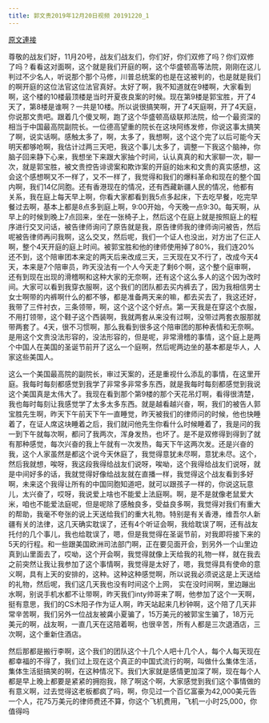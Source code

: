 ```yaml
---
title: 郭文贵2019年12月20日视频 20191220_1
---
```


[原文連接](https://gnews.org/ThreadView/53479198)

尊敬的战友们好，11月20号，战友们战友们，你们好，你们双修了吗？你们双修了吗？看看这对面啊，这个就是我们开庭的啊，这个华盛顿高等法院，刚刚在这儿判过不少名人，听说那个那个马修，川普总统案的也是在这被判的，也是就是我们的啊开庭的这位法官这位法官真好。太好了啊，我不知道就在9楼啊，大家看到啊，这个楼的10楼最顶楼是当时开夏夜良案的时候。现在第9楼是郭宝胜，开了4天了，第8楼是谁啊？一共是10楼。所以说很搞笑啊，开了4天庭啊，开了4天庭，你说那文贵吧。跟着几个傻叉啊，跑了这个华盛顿高级联邦法院，给一个最资深的相当于中国最高院副院长。一位德高望重的院长在这块阿练发修，你说这事太搞笑了啊，说实话啊。感触太多了，啊，太多了，我想啊，这个这个完了以后可能今天明天都够呛啊，我估计过两三天吧，我这个事儿太多了，调整一下我这个脑神，你脑子回来静下心来，我想坐下来跟大家抽个时间，认认真真的和大家聊一次，聊一次，就是郭宝胜，被文贵控告诽谤案和欺诈案的开庭的始末和文贵的真实感想，这会这个感想啊又不一样了，又不一样了，我觉得和我们的爆料革命和现在的整个国内啊，我们14亿同胞。还有香港现在的情况，还有西藏新疆人民的情况，他都有关系，我在庭上每天早上啊，你看大家都看到我5点多起床，下去吃早餐，吃完早餐过去啊，基本上都是8点多到庭上啊，9:00开始，今天晚一点9:30。每天啊，从早上的时候到晚上7点回来，坐在一张椅子上，然后这个在庭上就是按照庭上的程序进行交叉问话，被告律师询问了原告就是我，原告律师我的律师询问被告，然后呢被告律师再问我啊，这么交叉，然后呢，我们一个证人也没出，对方出了仨正人啊，整个4天开庭的庭上时间。被郭宝胜和他的律师使用掉了80%，我们连20%还不到，这个陪审团本来定的两天后来改成三天，三天现在又不行了，改成今天4天，本来是7个陪审员，昨天没法有一个人今天走了剩6个啊，这个整个庭审啊，还有到现在出现的滑稽啊和这种大家的无奈啊，还有这个这么多人的这个因为改时间。大家可以看到我穿衣服啊，这个我们的团队都去买内裤去了，因为我相信男士女士啊带的内裤啊什么的都不够，都是准备两天来的嘛，都去买去了，我这还好，我带了三件衬衣，三条领带，啊，这个这个这个好点。第一天我是在穿这个衣服，不用打领带，这个鞋子这个西装啊，我就两套从来没有过啊，没带过两套衣服那就带两套了。4天，很不习惯啊，那么我看到很多这个陪审团的那种表情和无奈啊。是用这个文贵没法形容的，没法形容的，但是呢，非常滑稽的事情，这个庭上是两个中国人在美国的圣诞节前开了这么一个庭啊，然后呢两边坐的基本都是华人，人家这些美国人。

  这么一个美国最高院的副院长，审过天案的，还是重视什么添乱的事情，在这里开庭。我每时每刻都感觉到我学了非常多非常多东西，就是我每时每刻都感觉到我说这个美国真是太伟大了。我现在看到那个第9楼的那个天花吊灯啊，看得很清楚，我也每时每刻让我感觉学了太多太多东西。就是越看越兴奋，啊，我们的被告人郭宝胜先生啊，昨天下午前天下午一直睡觉，昨天被我们的律师问的时候，他也快睡着了，在证人席这块睡着之后，我们就问他先生你看什么时候睡着了，我是问的我一到下午就每次啊，都问了我两次，浑身发热，也坏了。是不是双修得到得到了就有那种感觉，每次兴奋的我上午就有一次发热，每天下午这两次发。还是兴奋的我，这个人家虽然是都这个说今天休庭了，我觉得意犹未尽啊，意犹未尽。这个，然后我就想，唉呀，我这段我得给战友们说呀，唉呦，这个我得给战友们说呀，就是中间好多的话，我就觉得好像给战友就在直播一样，我觉得这个战友看到多好啊，未来这个我得让所有的中国同胞知道吧，就可以跟孩子一样的，你说这玩意儿，太兴奋了，哎呀，我说爱上啥也不能爱上法庭啊。啊，是不是就像老鼠爱大米，咱也不能爱法庭呢，但是呢除了感触良多，受益良多啊，我觉得对我们有重大的帮助，我毫不夸张的说上天送给我们的重大礼物。特别是有关香港，维吾尔人新疆有关的法律，这几天确实耽误了，还有4个听证会啊，我给耽误了啊，还有战友托付的几个事儿，我也给耽误了，嗯，但是我觉得在圣诞节前，对我即将接下来的5天的行程。和一些跟美国欧洲司法部门啊，正在要见面开会，到另外一个山里边真到山里面去了，哎呦，这个开会啊，我觉得就像上天给我的礼物一样，就在我去之前突然让我让我参加了这个事情啊，我觉得是太好了，嗯，我觉得具有使命的意义啊，具有上天的安排的，这种。这种这种感觉啊，所以说我必须说这是上天送给的礼物，然后呢，我们这几天我也没有时间这个上网， 实在没时间啊，里边蹦出水啊，别说手机水都不让带啊，昨天我们inty帅哥来了啊，他参加了这个一天啊，挺有意思，我们的CS木阳子作为证人啊，昨天站起来几秒钟啊，这个陪了几天非常辛苦啊，我们另外一位战友被龚小夏骗了，15万美元的被郭宝生骗了，18万元美元的啊，战友啊，一直几天在这陪着啊，也很辛苦，所有人都是三次退酒店，三次啊，这个重新住酒店。

  然后那都是搬行李啊，这个我们的团队这个十几个人吧十几个人，每个人每天现在都幸福的不得了，我们过上现在这个真正的中国式流行的啊，叫做什么集体生活，集体生活挺搞笑的啊，在这种情况下。我们大家就是感情更加深了啊，现在每个人都是早上晚上都要是紧紧的拥抱我，除了啊这个啊，大家感觉到我们这个事情做的有意义啊，过去觉得这老板都疯了吗，啊，你见过一个百亿富豪为42,000美元告一个人，花75万美元的律师费还不算，你这个飞机费用，飞机一小时25,000，你值得吗
